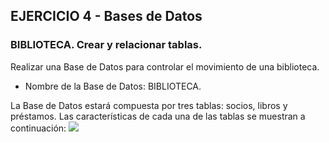 ## EJERCICIO 4 - Bases de Datos

### BIBLIOTECA. Crear y relacionar tablas.

Realizar una Base de Datos para controlar el movimiento de una biblioteca.

-   Nombre de la Base de Datos: BIBLIOTECA.

La Base de Datos estará compuesta por tres tablas: socios, libros y préstamos. Las características de cada una de las tablas se muestran a continuación:
![](http://pruebas.teformas.com/wp-content/uploads/2012/12/1.jpg)

<!--stackedit_data:
eyJoaXN0b3J5IjpbMTczMzk5MjI4OV19
-->